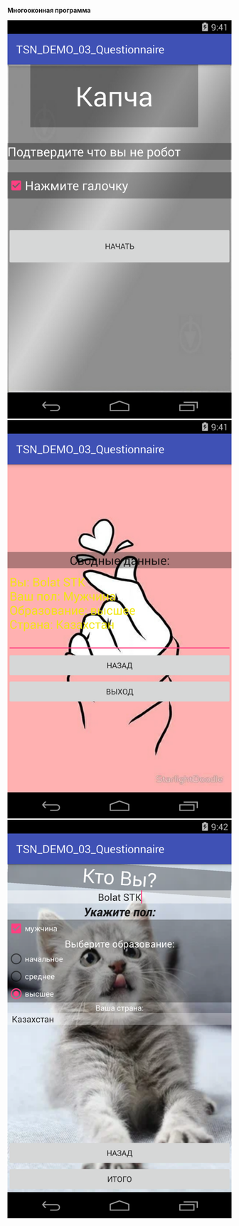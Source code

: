 **Многооконная программа**

![Screenshot](scr1.png)
![Screenshot](scr2.png)
![Screenshot](scr3.png)
